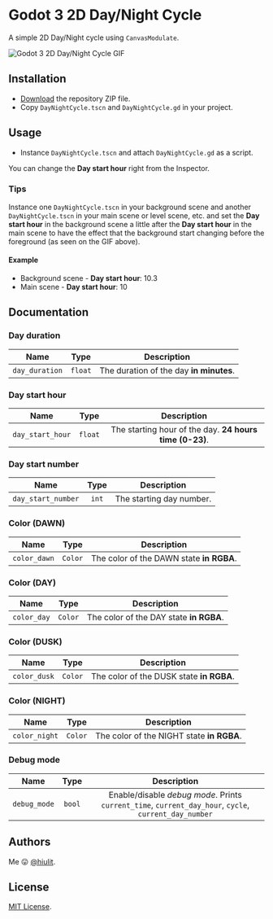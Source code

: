 # Godot 3 2D Day/Night Cycle

A simple 2D Day/Night cycle using `CanvasModulate`.

![Godot 3 2D Day/Night Cycle GIF](day_night_cycle_godot_3.gif)

## Installation

* [Download](https://github.com/hiulit/Godot-3-2D-Day-Night-Cycle/archive/master.zip) the repository ZIP file.
* Copy `DayNightCycle.tscn` and `DayNightCycle.gd` in your project.

## Usage

* Instance `DayNightCycle.tscn` and  attach `DayNightCycle.gd` as a script.

You can change the **Day start hour** right from the Inspector.

### Tips

Instance one `DayNightCycle.tscn` in your background scene and another `DayNightCycle.tscn` in your main scene or level scene, etc. and set the **Day start hour** in the background scene a little after the **Day start hour** in the main scene to have the effect that the background start changing before the foreground (as seen on the GIF above).

#### Example

* Background scene - **Day start hour**: 10.3
* Main scene - **Day start hour**: 10

## Documentation

### Day duration

| Name | Type | Description |
| :---: | :---: | :---: |
| `day_duration` | `float` | The duration of the day **in minutes**. |

### Day start hour

| Name | Type | Description |
| :---: | :---: | :---: |
| `day_start_hour` | `float` | The starting hour of the day. **24 hours time (0-23)**. |

### Day start number

| Name | Type | Description |
| :---: | :---: | :---: |
| `day_start_number` | `int` | The starting day number. |

### Color (DAWN)

| Name | Type | Description |
| :---: | :---: | :---: |
| `color_dawn` | `Color` | The color of the DAWN state **in RGBA**. |

### Color (DAY)

| Name | Type | Description |
| :---: | :---: | :---: |
| `color_day` | `Color` | The color of the DAY state **in RGBA**. |

### Color (DUSK)

| Name | Type | Description |
| :---: | :---: | :---: |
| `color_dusk` | `Color` | The color of the DUSK state **in RGBA**. |

### Color (NIGHT)

| Name | Type | Description |
| :---: | :---: | :---: |
| `color_night` | `Color` | The color of the NIGHT state **in RGBA**. |

### Debug mode

| Name | Type | Description |
| :---: | :---: | :---: |
| `debug_mode` | `bool` | Enable/disable *debug mode*. Prints `current_time`, `current_day_hour`, `cycle`, `current_day_number`|

## Authors

Me 😛 [@hiulit](https://github.com/hiulit).

## License

[MIT License](/LICENSE).

